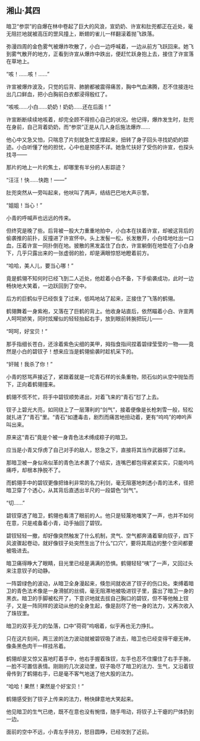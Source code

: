 ## 湘山·其四

暗卫“参崇”的自爆在林中卷起了巨大的风浪，宣奶奶、许宣和肚兜都正在近处，毫无阻拦地就被高压的罡风撞上，断翅的雀儿一样翻滚着抛飞跌落。

弥漫四周的金色雾气被爆炸吹散了，小白一边呼喊着，一边从前方飞跃回来。她飞到雾气散开的地方，正看到许宣从爆炸中跌出，便赶忙跃身抱上去，接住了许宣落在草地上。

“咳！……咳！……”

许宣被爆炸波及，只觉的后背、肺腑都被震得痛苦，胸中气血沸腾，忍不住接连吐出几口鲜血，把小白胸前白衣都浸得殷红了。

“咳咳……小白……奶奶！奶奶……还在后面！”

许宣断断续续地咳着，却完全顾不得担心自己的状况。他记得，爆炸发生时，肚兜在身前，自己背着奶奶，而“参崇”正是从几人身后施法爆炸……

他心中又急又怕，只喘息了片刻就急忙支撑起来，扭转了身子回头寻找奶奶的踪迹。小白听懂了他的担忧，心中也是预感不详。她急忙扶好了受伤的许宣，也探头找寻——

那片的地上一片的焦土，却哪里有半分的人影踪迹？

“汪汪！快……快跑！——”

肚兜突然从一旁叫起来，他吠叫了两声，结结巴巴地大声示警。

“姐姐！当心！”

小青的呼喊声也远远的传来。

但终究是晚了些。后背被一股大力重重地拍中，小白本在扶着许宣，却被这背后的偷袭推的前扑，反撞进了许宣怀中。头上发髻一松，长发散开，小白哇地吐出一口血，压着许宣一同扑倒在地。披散的黑发盖住了白衣，许宣躺倒在地垫在了小白身下，几乎只露出来的一张虚弱的脸，却是满眼惊怒地瞪着前方。

“哈哈，美人儿，要当心哪！”

竟是鹤翎不知何时已经飞到二人近处，他趁着小白不备，下手偷袭成功，此时一边畅快地大笑着，一边跃回到了空中。

后方的巨鹤似乎已经恢复了过来，低鸣地站了起来，正接住了飞落的鹤翎。

鹤翎舞着一身紫袍，又落在了巨鹤的背上。他收身站直后，依然瞄着小白、许宣两人呵呵娇笑，同时炫耀似的轻轻抬起右手，放到眼前转腕把玩儿——

“呵呵，好宝贝！”

那手指细长苍白，还涂着紫色尖细的美甲，拇指食指间捏着碧绿莹莹的一物——竟然是小白的碧钗子！想来应当是鹤翎偷袭时趁机采下的。

“奸贼！我杀了你！”

小青的怒骂声接近了，紧跟着就是一坨青石样的长条重物，陨石似的从空中抛坠而下，正向着鹤翎撞来。

鹤翎不慌不忙，将手中碧钗顺势递出，对着飞来的“青石”怼了上去。

钗子上碧光大亮，如同绕上了一层薄利的“剑气”，接着便像是长枪刺雪一般，轻松就扎进了“青石”里。“青石”如遭毒击，剧烈而痛苦地扭动着，更有“呜呜”的呻吟声叫出来。

原来这“青石”竟是个被一身青色法术缚成粽子的暗卫。

应当是小青又俘虏了自己对手的敌人，怒急之下，直接将其当作武器掷了过来。

那暗卫被一身似帛似革的青色法术裹了个结实，连嘴巴都包得紧紧实实，只能呜呜痛呼，却根本挣脱不了。

而鹤翎手中的碧钗更像把锋利非常的名刀利剑，毫无阻塞地刺透小青的法术，径把暗卫穿了个透心，从其背后直透出半尺的一段碧色“剑气”。

“切……”

碧钗穿透了暗卫，鹤翎也看清了眼前的人。他只是轻蔑地嗤笑了一声，也并不如何在意，只是戒备着小青，动手抽回了碧钗。

碧钗轻轻一撤，却好像突然触发了什么机制，灵气、空气都奔涌着窜向钗子，四下风波骤起卷动，就好像钗子处突然生出了什么“口穴”，要将其周边的整个空间都要被吸进去。

暗卫痛得睁大了眼睛，目光里已经是满满的恐惧。鹤翎轻轻“咦”了一声，又回过头来注意钗子的动静。

一阵碧绿色的波动，从暗卫全身漫起来，倏忽间就收进了钗子的伤口处。束缚着暗卫的青色法术像是一身滑腻的丝绸，毫无阻滞地被吸进钗子里，露出了暗卫一身的黑衣。暗卫的手脚被松开了，下意识地就去拔自己胸口的碧钗，但不等他触上钗子，又是一阵同样的波动从他的全身生起，像是刮尽了他一身的法力，又再次收入了珠钗里。

暗卫的双手无力的坠落，口中“荷荷”呜咽着，似乎再也无力挣扎。

只在这片刻间，两三波的法力波动就被碧钗吸了进去，暗卫也已经变得干瘪无神，像条黑色肉干一样挂吊着。

鹤翎却是又惊又喜地盯着手中，他右手握着珠钗，左手也忍不住攥住了右手手腕，一脸不可置信表情。刚刚的几次波动里，钗子吸尽了暗卫的法力、生气，又沿着钗骨传到了鹤翎右手，已是毫不客气地送了他大股的法力。

“哈哈！果然！果然是个好宝贝！”

鹤翎感受到了钗子上传来的法力，畅快肆意地大笑起来。

他见暗卫的生气已绝，既不在意也没有惋惜，随手甩动，将钗子上干瘪的尸体扔到一边。

面前的空中不远，小青左手持刃，怒目圆睁，已经攻到了近前。
